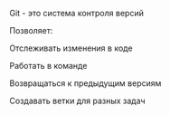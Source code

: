 Git - это система контроля версий

Позволяет:

Отслеживать изменения в коде

Работать в команде

Возвращаться к предыдущим версиям

Создавать ветки для разных задач